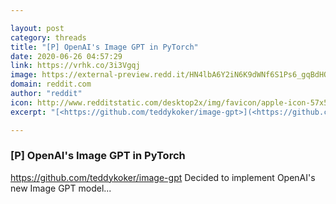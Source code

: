 ```yaml
---

layout: post
category: threads
title: "[P] OpenAI's Image GPT in PyTorch"
date: 2020-06-26 04:57:29
link: https://vrhk.co/3i3Vgqj
image: https://external-preview.redd.it/HN4lbA6Y2iN6K9dWNf6S1Ps6_gqBdHO2q9ondbbj-ic.jpg?width=640&height=335.078534031&auto=webp&crop=640:335.078534031,smart&s=930cd629eba39fb1a9ae77f136cc2ddf3507be32
domain: reddit.com
author: "reddit"
icon: http://www.redditstatic.com/desktop2x/img/favicon/apple-icon-57x57.png
excerpt: "[<https://github.com/teddykoker/image-gpt>](<https://github.com/teddykoker/image-gpt>) Decided to implement OpenAI's new Image GPT model..."

---
```


### [P] OpenAI's Image GPT in PyTorch

[<https://github.com/teddykoker/image-gpt>](<https://github.com/teddykoker/image-gpt>) Decided to implement OpenAI's new Image GPT model...